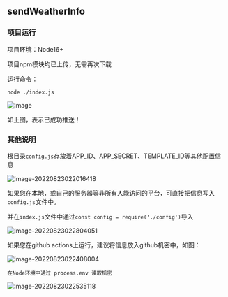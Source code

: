 ## sendWeatherInfo

### 项目运行

项目环境：Node16+

项目npm模块均已上传，无需再次下载

运行命令：

```
node ./index.js
```
![image](https://user-images.githubusercontent.com/40430808/185976629-b137571c-7652-478d-ade2-6ee05e668d6c.png)

如上图，表示已成功推送！

### 其他说明

根目录`config.js`存放着APP_ID、APP_SECRET、TEMPLATE_ID等其他配置信息

![image-20220823022016418](https://user-images.githubusercontent.com/40430808/185993348-1a09235f-5b59-4e7c-b3f8-775e14120e4c.png)

如果您在本地，或自己的服务器等非所有人能访问的平台，可直接把信息写入`config.js`文件中。

并在`index.js`文件中通过`const config = require('./config')`导入

![image-20220823022804051](https://user-images.githubusercontent.com/40430808/185993428-0dcf8614-8d29-469c-b14a-fe5e0b3a74e9.png)


如果您在github actions上运行，建议将信息放入github机密中，如图：

![image-20220823022408004](https://user-images.githubusercontent.com/40430808/185993537-01997e4a-9563-402c-95ab-3725220b1a9c.png)

```
在Node环境中通过 process.env 读取机密
```

![image-20220823022535118](https://user-images.githubusercontent.com/40430808/185993568-bf900b04-d530-4c36-be3f-75cfdb6a4fb1.png)

